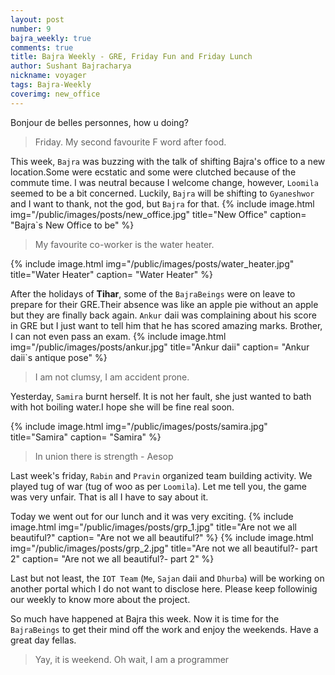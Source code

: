 ```yaml
---
layout: post
number: 9
bajra_weekly: true
comments: true
title: Bajra Weekly - GRE, Friday Fun and Friday Lunch
author: Sushant Bajracharya
nickname: voyager
tags: Bajra-Weekly
coverimg: new_office
---
```



Bonjour de belles personnes, how u doing?

> Friday. My second favourite F word after food.

This week, `Bajra` was buzzing with the talk of shifting Bajra's office to a new location.Some were ecstatic and some were clutched because of the commute time. I was neutral because I welcome change, however, `Loomila` seemed to be a bit concerned. Luckily, `Bajra` will be shifting to `Gyaneshwor` and I want to thank, not the god, but `Bajra` for that.
{% include image.html
            img="/public/images/posts/new_office.jpg"
            title="New Office"
		caption= "Bajra`s New Office to be"
             %}

> My favourite co-worker is the water heater.

{% include image.html
            img="/public/images/posts/water_heater.jpg"
            title="Water Heater"
		caption= "Water Heater"
             %}

After the holidays of **Tihar**, some of the `BajraBeings` were on leave to prepare for their GRE.Their absence was like an apple pie without an apple but they are finally back again. `Ankur` daii was complaining about his score in GRE but I just want to tell him that he has scored amazing marks. Brother, I can not even pass an exam.
{% include image.html
            img="/public/images/posts/ankur.jpg"
            title="Ankur daii"
		caption= "Ankur daii`s antique pose"
             %}

> I am not clumsy, I am accident prone.

Yesterday, `Samira` burnt herself. It is not her fault, she just wanted to bath with hot boiling water.I hope she will be fine real soon.

{% include image.html
            img="/public/images/posts/samira.jpg"
            title="Samira"
		caption= "Samira"
             %}
> In union there is strength - Aesop

Last week's friday, `Rabin` and `Pravin` organized team building activity. We played tug of war (tug of woo as per `Loomila`). Let me tell you, the game was very unfair. That is all I have to say about it.

Today we went out for our lunch and it was very exciting.
{% include image.html
            img="/public/images/posts/grp_1.jpg"
            title="Are not we all beautiful?"
		caption= "Are not we all beautiful?"
             %}
{% include image.html
            img="/public/images/posts/grp_2.jpg"
            title="Are not we all beautiful?- part 2"
		caption= "Are not we all beautiful?- part 2"
             %}

Last but not least, the `IOT Team` (`Me`, `Sajan` daii and `Dhurba`) will be working on another portal which I do not want to disclose here. Please keep followinig our weekly to know more about the project.

So much have happened at Bajra this week. Now it is time for the `BajraBeings` to get their mind off the work and enjoy the weekends. Have a great day fellas.

> Yay, it is weekend. Oh wait, I am a programmer
